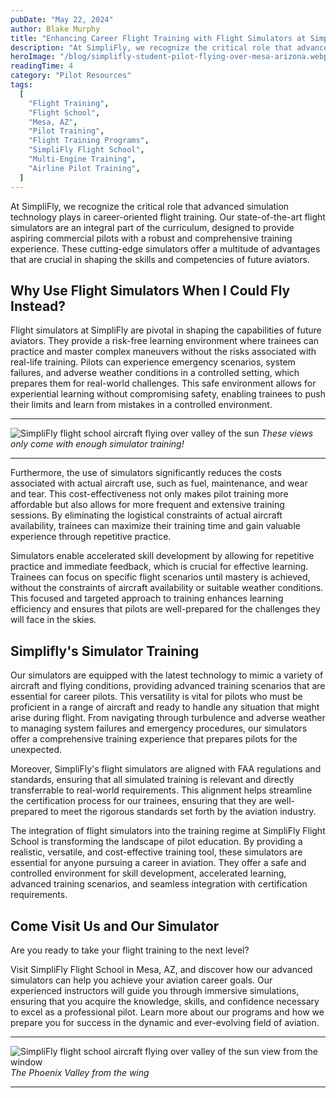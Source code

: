 ```yaml
---
pubDate: "May 22, 2024"
author: Blake Murphy
title: "Enhancing Career Flight Training with Flight Simulators at SimpliFly"
description: "At SimpliFly, we recognize the critical role that advanced simulation technology plays in career-oriented flight training. Our state-of-the-art flight simulators are an integral part of the curriculum, designed to provide aspiring commercial pilots with a robust and comprehensive training experience. These cutting-edge simulators offer a multitude of advantages that are crucial in shaping the skills and competencies of future aviators."
heroImage: "/blog/simplifly-student-pilot-flying-over-mesa-arizona.webp"
readingTime: 4
category: "Pilot Resources"
tags:
  [
    "Flight Training",
    "Flight School",
    "Mesa, AZ",
    "Pilot Training",
    "Flight Training Programs",
    "SimpliFly Flight School",
    "Multi-Engine Training",
    "Airline Pilot Training",
  ]
---
```


At SimpliFly, we recognize the critical role that advanced simulation technology plays in career-oriented flight training. Our state-of-the-art flight simulators are an integral part of the curriculum, designed to provide aspiring commercial pilots with a robust and comprehensive training experience. These cutting-edge simulators offer a multitude of advantages that are crucial in shaping the skills and competencies of future aviators.

## Why Use Flight Simulators When I Could Fly Instead?

Flight simulators at SimpliFly are pivotal in shaping the capabilities of future aviators. They provide a risk-free learning environment where trainees can practice and master complex maneuvers without the risks associated with real-life training. Pilots can experience emergency scenarios, system failures, and adverse weather conditions in a controlled setting, which prepares them for real-world challenges. This safe environment allows for experiential learning without compromising safety, enabling trainees to push their limits and learn from mistakes in a controlled environment.

---

![SimpliFly flight school aircraft flying over valley of the sun](/blog/valley-of-the-sun-fly-over.webp)
_These views only come with enough simulator training!_

---

Furthermore, the use of simulators significantly reduces the costs associated with actual aircraft use, such as fuel, maintenance, and wear and tear. This cost-effectiveness not only makes pilot training more affordable but also allows for more frequent and extensive training sessions. By eliminating the logistical constraints of actual aircraft availability, trainees can maximize their training time and gain valuable experience through repetitive practice.

Simulators enable accelerated skill development by allowing for repetitive practice and immediate feedback, which is crucial for effective learning. Trainees can focus on specific flight scenarios until mastery is achieved, without the constraints of aircraft availability or suitable weather conditions. This focused and targeted approach to training enhances learning efficiency and ensures that pilots are well-prepared for the challenges they will face in the skies.

## Simplifly's Simulator Training

Our simulators are equipped with the latest technology to mimic a variety of aircraft and flying conditions, providing advanced training scenarios that are essential for career pilots. This versatility is vital for pilots who must be proficient in a range of aircraft and ready to handle any situation that might arise during flight. From navigating through turbulence and adverse weather to managing system failures and emergency procedures, our simulators offer a comprehensive training experience that prepares pilots for the unexpected.

Moreover, SimpliFly's flight simulators are aligned with FAA regulations and standards, ensuring that all simulated training is relevant and directly transferrable to real-world requirements. This alignment helps streamline the certification process for our trainees, ensuring that they are well-prepared to meet the rigorous standards set forth by the aviation industry.

The integration of flight simulators into the training regime at SimpliFly Flight School is transforming the landscape of pilot education. By providing a realistic, versatile, and cost-effective training tool, these simulators are essential for anyone pursuing a career in aviation. They offer a safe and controlled environment for skill development, accelerated learning, advanced training scenarios, and seamless integration with certification requirements.

## Come Visit Us and Our Simulator

Are you ready to take your flight training to the next level?

Visit SimpliFly Flight School in Mesa, AZ, and discover how our advanced simulators can help you achieve your aviation career goals. Our experienced instructors will guide you through immersive simulations, ensuring that you acquire the knowledge, skills, and confidence necessary to excel as a professional pilot. Learn more about our programs and how we prepare you for success in the dynamic and ever-evolving field of aviation.

---

![SimpliFly flight school aircraft flying over valley of the sun view from the window](/blog/Phoenix-Valley-Flight.webp)
_The Phoenix Valley from the wing_

---
